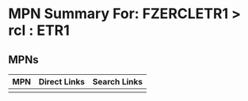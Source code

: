 



# MPN Summary For: FZERCLETR1 > rcl : ETR1

## MPNs
  

|MPN|Direct Links|Search Links|
| :--- | :--- | :--- |
||||
